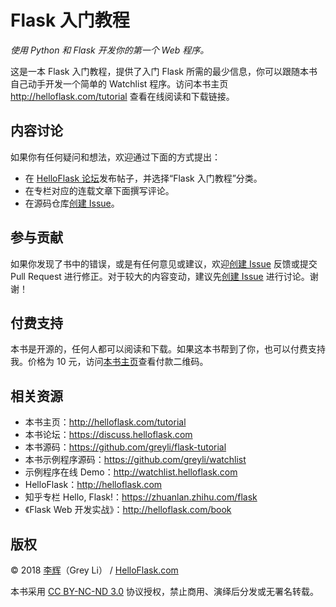 # Flask 入门教程

*使用 Python 和 Flask 开发你的第一个 Web 程序。*

这是一本 Flask 入门教程，提供了入门 Flask 所需的最少信息，你可以跟随本书自己动手开发一个简单的 Watchlist 程序。访问本书主页 http://helloflask.com/tutorial 查看在线阅读和下载链接。

## 内容讨论

如果你有任何疑问和想法，欢迎通过下面的方式提出：

- 在 [HelloFlask 论坛](https://discuss.helloflask.com)发布帖子，并选择“Flask 入门教程”分类。
- 在专栏对应的连载文章下面撰写评论。
- 在源码仓库[创建 Issue](https://github.com/greyli/flask-tutorial/issues/new)。

## 参与贡献

如果你发现了书中的错误，或是有任何意见或建议，欢迎[创建 Issue](https://github.com/greyli/flask-tutorial/issues/new) 反馈或提交 Pull Request 进行修正。对于较大的内容变动，建议先[创建 Issue](https://github.com/greyli/flask-tutorial/issues/new) 进行讨论。谢谢！

## 付费支持

本书是开源的，任何人都可以阅读和下载。如果这本书帮到了你，也可以付费支持我。价格为 10 元，访问[本书主页](http://helloflask.com/tutorial/)查看付款二维码。

## 相关资源

- 本书主页：http://helloflask.com/tutorial
- 本书论坛：https://discuss.helloflask.com
- 本书源码：https://github.com/greyli/flask-tutorial
- 本书示例程序源码：https://github.com/greyli/watchlist
- 示例程序在线 Demo：http://watchlist.helloflask.com
- HelloFlask：http://helloflask.com
- 知乎专栏 Hello, Flask!：https://zhuanlan.zhihu.com/flask
- 《Flask Web 开发实战》：http://helloflask.com/book

## 版权

© 2018 [李辉](http://greyli.com)（Grey Li） / [HelloFlask.com](http://helloflask.com)

本书采用 [CC BY-NC-ND 3.0](https://creativecommons.org/licenses/by-nc-nd/3.0/deed.zh) 协议授权，禁止商用、演绎后分发或无署名转载。
